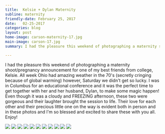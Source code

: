 ```yaml
---
title:  Kelsie + Dylan Maternity
subline: maternity
friendly-date: February 25, 2017
date:   02-25-2017
categories: blog
layout: post
home-image: carson-maternity-17.jpg
main-image: carson-17.jpg
summary: I had the pleasure this weekend of photographing a maternity shoot/pregnancy announcement for one of my best friends from college, Kelsie. All week Ohio had amazing weather in the 70's (secretly cringing because of global warming) however, Saturday we didn't get so lucky. I was in Columbus for an educational conference and it was the perfect time to get together with her and her husband, Dylan, to make some magic happen! Even though it was a cloudy and FREEZING afternoon, these two were gorgeous and their laughter brought the session to life. Their love for each other and their precious little one on the way is evident both in person and in these photos and I'm so blessed and excited to share these with you all. Enjoy! 

---
```

I had the pleasure this weekend of photographing a maternity shoot/pregnancy announcement for one of my best friends from college, Kelsie. All week Ohio had amazing weather in the 70's (secretly cringing because of global warming) however, Saturday we didn't get so lucky. I was in Columbus for an educational conference and it was the perfect time to get together with her and her husband, Dylan, to make some magic happen! Even though it was a cloudy and FREEZING afternoon, these two were gorgeous and their laughter brought the session to life. Their love for each other and their precious little one on the way is evident both in person and in these photos and I'm so blessed and excited to share these with you all. Enjoy! 


<div class="photo-block">
<img src="/assets/img/blog/carson-17/1.jpg">
<img class="tall" src="/assets/img/blog/carson-17/2-left.jpg">
<img class="tall-right" src="/assets/img/blog/carson-17/2-right.jpg">
<img src="/assets/img/blog/carson-17/3.jpg">
<img class="tall" src="/assets/img/blog/carson-17/4-left.jpg">
<img class="tall-right" src="/assets/img/blog/carson-17/4-right.jpg">
<img class="tall" src="/assets/img/blog/carson-17/5-left.jpg">
<img class="tall-right" src="/assets/img/blog/carson-17/5-right.jpg">
<img src="/assets/img/blog/carson-17/6.jpg">
<img class="tall" src="/assets/img/blog/carson-17/7-left.jpg">
<img class="tall-right" src="/assets/img/blog/carson-17/7-right.jpg">
</div>
